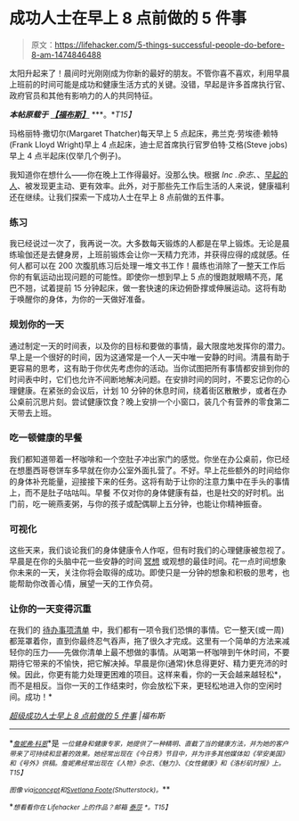 # 成功人士在早上 8 点前做的 5 件事

> 原文：<https://lifehacker.com/5-things-successful-people-do-before-8-am-1474846488>

太阳升起来了！晨间时光刚刚成为你新的最好的朋友。不管你喜不喜欢，利用早晨上班前的时间可能是成功和健康生活方式的关键。没错，早起是许多首席执行官、政府官员和其他有影响力的人的共同特征。



***本帖原载于*** [***【福布斯】***](http://www.forbes.com/sites/jennifercohen/2013/10/02/5-things-super-successful-people-do-before-8-am/) ***。**T15】*

玛格丽特·撒切尔(Margaret Thatcher)每天早上 5 点起床，弗兰克·劳埃德·赖特(Frank Lloyd Wright)早上 4 点起床，迪士尼首席执行官罗伯特·艾格(Steve jobs)早上 4 点半起床(仅举几个例子)。

我知道你在想什么——你在晚上工作得最好。没那么快。根据 *Inc .杂志*、、[早起的人](https://lifehacker.com/how-to-stop-snoozing-and-get-yourself-out-of-bed-5934145)、被发现更主动、更有效率。此外，对于那些先工作后生活的人来说，健康福利还在继续。让我们探索一下成功人士在早上 8 点前做的五件事。

### **练习**

我已经说过一次了，我再说一次。大多数每天锻炼的人都是在早上锻炼。无论是晨练瑜伽还是去健身房，上班前锻炼会让你一天精力充沛，并获得应得的成就感。任何人都可以在 200 次腹肌练习后处理一堆文书工作！晨练也消除了一整天工作后你的有氧运动出现问题的可能性。即使你一想到早上 5 点的慢跑就眼睛不亮，尾巴不翘，试着提前 15 分钟起床，做一套快速的床边俯卧撑或伸展运动。这将有助于唤醒你的身体，为你的一天做好准备。

### **规划你的一天**

通过制定一天的时间表，以及你的目标和要做的事情，最大限度地发挥你的潜力。早上是一个很好的时间，因为这通常是一个人一天中唯一安静的时间。清晨有助于更容易的思考，这有助于你优先考虑你的活动。当你试图把所有事情都安排到你的时间表中时，它们也允许不间断地解决问题。在安排时间的同时，不要忘记你的心理健康。在紧张的会议后，计划 10 分钟的休息时间，绕着街区散散步，或者在办公桌前沉思片刻。尝试健康饮食？晚上安排一个小窗口，装几个有营养的零食第二天带去上班。

### **吃一顿健康的早餐**

我们都知道带着一杯咖啡和一个空肚子冲出家门的感觉。你坐在办公桌前，你已经在想墨西哥卷饼车多早就在你办公室外面扎营了。不好。早上花些额外的时间给你的身体补充能量，迎接接下来的任务。这将有助于让你的注意力集中在手头的事情上，而不是肚子咕咕叫。早餐 不仅对你的身体健康有益，也是社交的好时机。出门前，吃一碗燕麦粥，与你的孩子或配偶聊上五分钟，也能让你精神振奋。

### **可视化**

这些天来，我们谈论我们的身体健康令人作呕，但有时我们的心理健康被忽视了。早晨是在你的头脑中花一些安静的时间 [冥想](https://lifehacker.com/what-happens-to-the-brain-when-you-meditate-and-how-it-1202533314) 或观想的最佳时间。花一点时间想象你未来的一天，关注你将会取得的成功。即使只是一分钟的想象和积极的思考，也能帮助你改善心情，展望一天的工作负荷。

### **让你的一天变得沉重**

在我们的 [待办事项清单](https://lifehacker.com/back-to-basics-how-to-simplify-your-to-do-list-and-mak-5954123) 中，我们都有一项令我们恐惧的事情。它一整天(或一周)都笼罩着你，直到你最终忍气吞声，拖了很久才完成。这里有一个简单的方法来减轻你的压力——先做你清单上最不想做的事情。从喝第一杯咖啡到午休时间，不要期待它带来的不愉快，把它解决掉。早晨是你(通常)休息得更好、精力更充沛的时候。因此，你更有能力处理更困难的项目。这样来看，你的一天会越来越轻松*，而不是相反。当你一天的工作结束时，你会放松下来，更轻松地进入你的空闲时间。成功！*

*[超级成功人士早上 8 点前做的 5 件事](http://www.forbes.com/sites/jennifercohen/2013/10/02/5-things-super-successful-people-do-before-8-am/) |福布斯*

* * *

*[<small>*詹妮弗·科恩*</small>](http://jennifercohen.com/)<small></small>*是 <small>*一位健身和健康专家，她提供了一种精明、直截了当的健康方法，并为她的客户带来了可持续和显著的效果。她经常出现在《今日秀》节目中，并为许多其他媒体如《早安美国》和《号外》供稿。詹妮弗经常出现在《人物》杂志、《魅力》、《女性健康》和《洛杉矶时报》上。*T15】</small>**

***<small>图像 via</small>*[<small>*iconcept*</small>](http://www.shutterstock.com/pic.mhtml?id=77165428&src=id)<small>*和*</small>[<small>*Svetlana Foote*</small>](http://www.shutterstock.com/pic.mhtml?id=129518396&src=id)<small>*(Shutterstock)。*</small>**

**<small>*想看看你在 Lifehacker 上的作品？邮箱*</small> [<small>*泰莎*</small>](https://mail.google.com/mail/?view=cm&fs=1&tf=1&to=tessa@lifehacker.com) <small>*。*T15】</small>**